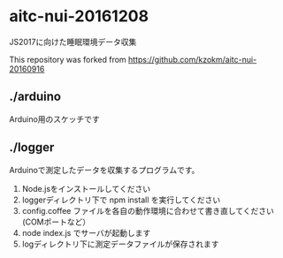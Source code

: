 # aitc-nui-20161208
JS2017に向けた睡眠環境データ収集

This repository was forked from https://github.com/kzokm/aitc-nui-20160916

## ./arduino
Arduino用のスケッチです

## ./logger
Arduinoで測定したデータを収集するプログラムです。

1. Node.jsをインストールしてください
2. loggerディレクトリ下で npm install を実行してください
3. config.coffee ファイルを各自の動作環境に合わせて書き直してください(COMポートなど）
4. node index.js でサーバが起動します
5. logディレクトリ下に測定データファイルが保存されます
